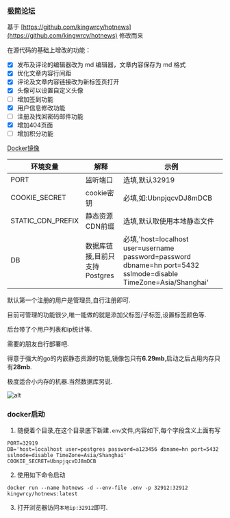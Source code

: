 ### [极简论坛](https://one.wangtwothree.com)

基于 [https://github.com/kingwrcy/hotnews](https://github.com/kingwrcy/hotnews) 修改而来

在源代码的基础上增改的功能：

-[x] 发布及评论的编辑器改为 md 编辑器，文章内容保存为 md 格式
-[x] 优化文章内容行间距
-[x] 评论及文章内容链接改为新标签页打开
-[x] 头像可以设置自定义头像
-[ ] 增加签到功能
-[x] 用户信息修改功能
-[ ] 注册及找回密码邮件功能
-[x] 增加404页面
-[ ] 增加积分功能

[Docker镜像](https://hub.docker.com/repository/docker/kingwrcy/hotnews)

| 环境变量          | 解释                  | 示例                                                                                                             |
|---------------|---------------------|----------------------------------------------------------------------------------------------------------------|
| PORT          | 监听端口                | 选填,默认32919                                                                                                     |
| COOKIE_SECRET | cookie密钥            | 必填,如:UbnpjqcvDJ8mDCB                                                                                           |
| STATIC_CDN_PREFIX | 静态资源CDN前缀           | 选填,默认取使用本地静态文件                                                                                                 |
| DB            | 数据库链接,目前只支持Postgres | 必填,'host=localhost user=username password=password dbname=hn port=5432 sslmode=disable TimeZone=Asia/Shanghai' |

默认第一个注册的用户是管理员,自行注册即可.

目前可管理的功能很少,唯一能做的就是添加父标签/子标签,设置标签颜色等.

后台带了个用户列表和ip统计等.

需要的朋友自行部署吧.

得意于强大的go的内嵌静态资源的功能,镜像包只有**6.29mb**,启动之后占用内存只有**28mb**.

极度适合小内存的机器.当然数据库另说.

![alt](https://openai-75050.gzc.vod.tencent-cloud.com/openaiassets_5ba4ebcbd2030fee5ac43c38e41a0f41_2579861720144999302.png 'title')


### docker启动

1. 随便着个目录,在这个目录底下新建`.env`文件,内容如下,每个字段含义上面有写
```dotenv
PORT=32919
DB='host=localhost user=postgres password=a123456 dbname=hn port=5432 sslmode=disable TimeZone=Asia/Shanghai'
COOKIE_SECRET=UbnpjqcvDJ8mDCB
```

2. 使用如下命令启动
```shell
docker run --name hotnews -d --env-file .env -p 32912:32912 kingwrcy/hotnews:latest
```

3. 打开浏览器访问`本地ip:32912`即可.